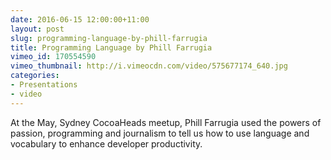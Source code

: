 ```yaml
---
date: 2016-06-15 12:00:00+11:00
layout: post
slug: programming-language-by-phill-farrugia
title: Programming Language by Phill Farrugia
vimeo_id: 170554590
vimeo_thumbnail: http://i.vimeocdn.com/video/575677174_640.jpg
categories:
- Presentations
- video
---
```


At the May, Sydney CocoaHeads meetup, Phill Farrugia used the powers of passion, programming and journalism to tell us how to use language and vocabulary to enhance developer productivity.
